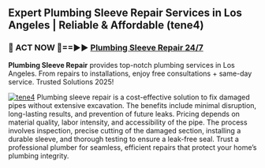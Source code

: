 ## Expert Plumbing Sleeve Repair Services in Los Angeles | Reliable & Affordable (tene4)  

<h3>🚿 ACT NOW 🌟==►► <a href="https://tinyurl.com/2ne6vx2x" rel="nofollow">Plumbing Sleeve Repair 24/7</a></h3>

**Plumbing Sleeve Repair** provides top-notch plumbing services in Los Angeles. From repairs to installations, enjoy free consultations + same-day service. Trusted Solutions 2025!

[![tene4](https://i.imgur.com/4PFF4AK.jpeg)](https://tinyurl.com/2ne6vx2x)
Plumbing sleeve repair is a cost-effective solution to fix damaged pipes without extensive excavation. The benefits include minimal disruption, long-lasting results, and prevention of future leaks. Pricing depends on material quality, labor intensity, and accessibility of the pipe. The process involves inspection, precise cutting of the damaged section, installing a durable sleeve, and thorough testing to ensure a leak-free seal. Trust a professional plumber for seamless, efficient repairs that protect your home’s plumbing integrity.